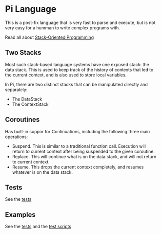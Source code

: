 # Pi Language

This is a post-fix language that is very fast to parse and execute, but is not very easy for a humman to write complex programs with.

Read all about [Stack-Oriented Programming](https://en.wikipedia.org/wiki/Stack-oriented_programming)

## Two Stacks

Most such stack-based language systems have one exposed stack: the data stack. This is used to keep track of the history of contexts that led to the current context, and is also used to store local variables.

In Pi, there are two distinct stacks that can be manipulated directly and separately:

* The DataStack
* The ContextStack

## Coroutines

Has built-in suppor for Continuations, including the following three main operations:

* Suspend. This is similar to a traditional function call. Execution will return to current context after being suspended to the given coroutine.
* Replace. This will continue what is on the data stack, and will not return to current context.
* Resume. This drops the current context completely, and resumes whatever is on the data stack.

## Tests

See the [tests](/Test/TestPi)

## Examples

See the [tests](/Test/TestPi) and the [test scripts](/Test/TestPi/Scripts)
